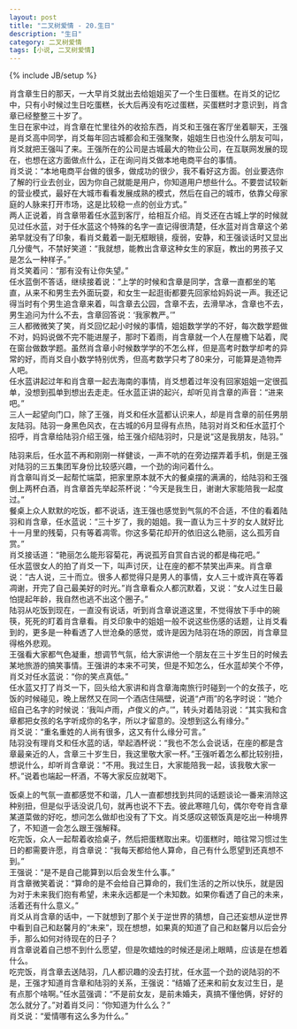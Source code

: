 ```yaml
---
layout: post
title: "二叉树爱情 - 20.生日"
description: "生日"
category: 二叉树爱情
tags: [小说, 二叉树爱情]
---
```

{% include JB/setup %}

肖含章生日的那天，一大早肖爻就出去给姐姐买了一个生日蛋糕。在肖爻的记忆中，只有小时候过生日吃蛋糕，长大后再没有吃过蛋糕，买蛋糕时才意识到，肖含章已经整整三十岁了。  
生日在家中过，肖含章在忙里往外的收拾东西，肖爻和王强在客厅坐着聊天，王强是肖爻高中同学，肖爻每年回古城都会和王强聚聚，姐姐生日也没什么朋友可叫，肖爻就把王强叫了来。王强所在的公司是古城最大的物业公司，在互联网发展的现在，也想在这方面做点什么，正在询问肖爻做本地电商平台的事情。  
肖爻说：“本地电商平台做的很多，做成功的很少，我不看好这方面。创业要选你了解的行业去创业，因为你自己就能是用户，你知道用户想些什么。不要尝试较新的营业模式，最好在大城市看看发展成熟的模式，然后在自己的城市，依靠父母家庭的人脉来打开市场，这是比较稳一点的创业方式。”  
两人正说着，肖含章带着任水蓝到客厅，给相互介绍。肖爻还在古城上学的时候就见过任水蓝，对于任水蓝这个特殊的名字一直记得很清楚，任水蓝对肖含章这个弟弟早就没有了印象，看肖爻戴着一副无框眼镜，瘦弱，安静，和王强谈话时又显出几分傻气，不禁好笑道：“我就想，能教出含章这种女生的家庭，教出的男孩子又是怎么一种样子。”  
肖爻笑着问：“那有没有让你失望。”  
任水蓝倒不答话，继续接着说：“上学的时候和含章是同学，含章一直都坐的笔直，从来不和男生去外面玩耍，和女生一起逛街都要先回家给妈妈说一声。我还记得当时有个男生追含章来着，叫含章去公园，含章不去，去滑旱冰，含章也不去，男生追问为什么不去，含章回答说：‘我家教严。’”  
三人都微微笑了笑，肖爻回忆起小时候的事情，姐姐数学学的不好，每次数学题做不对，妈妈说做不完不能进屋子，那时下着雨，肖含章就一个人在屋檐下站着，爬在窗台做数学题。虽然肖含章小时候数学学的不怎么样，但是高考时数学却考的异常的好，而肖爻自小数学特别优秀，但高考数学只考了80来分，可能算是造物弄人吧。  
任水蓝讲起过年和肖含章一起去海南的事情，肖爻想着过年没有回家姐姐一定很孤单，没想到孤单到想出去走走。任水蓝正讲的起兴，却听见肖含章的声音：“进来吧。”  
三人一起望向门口，除了王强，肖爻和任水蓝都认识来人，却是肖含章的前任男朋友陆羽。陆羽一身黑色风衣，在古城的6月显得有点热，陆羽对肖爻和任水蓝打个招呼，肖含章给陆羽介绍王强，给王强介绍陆羽时，只是说“这是我朋友，陆羽。”  
  
陆羽来后，任水蓝不再和刚刚一样健谈，一声不吭的在旁边摆弄着手机，倒是王强对陆羽的三五集团军身份比较感兴趣，一个劲的询问着什么。  
肖含章叫肖爻一起帮忙端菜，把家里原本就不大的餐桌摆的满满的，给陆羽和王强倒上两杯白酒，肖含章首先举起茶杯说：“今天是我生日，谢谢大家能陪我一起度过。”  
餐桌上众人默默的吃饭，都不说话，连王强也感觉到气氛的不合适，不住的看着陆羽和肖含章，任水蓝说：“三十岁了，我的姐姐。我一直认为三十岁的女人就好比十一月里的残菊，只有等着凋零。你这多菊花却开的依旧这么艳丽，这么孤芳自赏。”  
肖爻接话道：“艳丽怎么能形容菊花，再说孤芳自赏自古说的都是梅花吧。”  
任水蓝很女人的拍了肖爻一下，叫声讨厌，让在座的都不禁笑出声来。肖含章说：“古人说，三十而立。很多人都觉得只是男人的事情，女人三十或许真在等着凋谢，开完了自己最美好的时光。”肖含章看众人都沉默着，又说：“女人过生日最怕提起年龄，我自然也逃不出这个圈子。”  
陆羽从吃饭到现在，一直没有说话，听到肖含章说道这里，不觉得放下手中的碗筷，死死的盯着肖含章看。肖爻印象中的姐姐一般不说这些伤感的话题，让肖爻看到的，更多是一种看透了人世沧桑的感觉，或许是因为陆羽在场的原因，肖含章显得格外悲观。  
王强看大家都气色凝重，想调节气氛，给大家讲他一个朋友在三十岁生日的时候去某地旅游的搞笑事情。王强讲的本来不可笑，但是不知怎么，任水蓝却笑个不停，肖爻对任水蓝说：“你的笑点真低。”  
任水蓝又打了肖爻一下，回头给大家讲和肖含章海南旅行时碰到一个的女孩子，吃饭的时候碰见，晚上居然又在同一个酒店住隔壁，说道“卢雨”的名字时说：“她介绍自己名字的时候说：‘我叫卢雨，卢俊义的卢。’”，转头对着陆羽说：“其实我和含章都把女孩的名字听成你的名字，所以才留意的。没想到这么有缘分。”  
肖爻说：“重名重姓的人尚有很多，这又有什么缘分可言。”  
陆羽没有理肖爻和任水蓝的话，举起酒杯说：“我也不怎么会说话，在座的都是含章最亲近的人，含章三十岁生日，我这里敬大家一杯。”王强听着怎么都比较别扭，想说什么，却听肖含章说：“不用。我过生日，大家能陪我一起，该我敬大家一杯。”说着也端起一杯酒，不等大家反应就喝下。  
  
饭桌上的气氛一直都感觉不和谐，几人一直都想找到共同的话题谈论一番来消除这种别扭，但是似乎话没说几句，就再也说不下去。彼此寒暄几句，偶尔夸夸肖含章某道菜做的好吃，想问怎么做却也没有了下文。肖爻感叹这顿饭真是吃出一种境界了，不知道一会怎么跟王强解释。  
吃完饭，众人一起帮着收拾桌子，然后把蛋糕取出来。切蛋糕时，暗往常习惯过生日的都需要许愿，肖含章说：“我每天都给他人算命，自己有什么愿望到还真想不到。”  
王强说：“是不是自己能算到以后会发生什么事。”  
肖含章微笑着说：“算命的是不会给自己算命的，我们生活的之所以快乐，就是因为对于未来我们抱有希望，未来永远都是一个未知数。如果你看透了自己的未来，活着还有什么意义。”  
肖爻从肖含章的话中，一下就想到了那个关于逆世界的猜想，自己还妄想从逆世界中看到自己和赵馨月的“未来”，现在想想，如果真的知道了自己和赵馨月以后会分手，那么如何对待现在的日子？  
肖含章说着自己想不到什么愿望，但是吹蜡烛的时候还是闭上眼睛，应该是在想着什么。  
吃完饭，肖含章去送陆羽，几人都识趣的没去打扰，任水蓝一个劲的说陆羽的不是，王强才知道肖含章和陆羽的关系，王强说：“结婚了还来和前女友过生日，是有点那个啥啊。”任水蓝强调：“不是前女友，是前未婚夫，真搞不懂他俩，好好的怎么就分了。”对着肖爻问：“你知道为什么么？”  
肖爻说：“爱情哪有这么多为什么。”  
